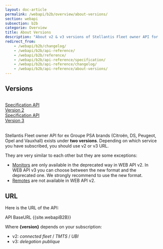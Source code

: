 ```yaml
---
layout: doc-article
permalink: /webapi/b2b/overview/about-versions/
section: webapi
subsection: b2b
categorie: Overview
title: About Versions
description: "About v2 & v3 versions of Stellantis Fleet owner API for ex Groupe PSA brands (Citroën, DS, Peugeot, Opel and Vauxhall)."
redirect_from: 
    - /webapi/b2b/changelog/
    - /webapi/b2b/api-reference/
    - /webapi/b2b/reference/
    - /webapi/b2b/api-reference/specification/
    - /webapi/b2b/api-reference/changelog/
    - /webapi/b2b/api-reference/about-versions/
---
```


## Versions

<div class="tile is-ancestor" style="margin-top: 2rem; margin-bottom: 2rem;">
    <div class="tile is-parent">
        <a href="{{site.baseurl}}/webapi/b2b/api-reference-v2/specification/#article" class="tile is-child button is-psablue is-medium select-url">
            <span>
                Specification API
                <br> 
                Version 2
            </span>
            <i class="fas fa-external-link-alt"></i>
        </a>
    </div>
    <div class="tile is-parent">
        <a href="{{site.baseurl}}/webapi/b2b/api-reference-v3/specification/#article" class="tile is-child button is-psablue is-medium select-url">
            <span>
                Specification API 
                <br>
                Version 3
            </span>
            <i class="fas fa-external-link-alt"></i>
        </a>
    </div>
</div>

Stellantis Fleet owner API for ex Groupe PSA brands (Citroën, DS, Peugeot, Opel and Vauxhall) exists under **two versions**. Depending on which service you have subscribed, you should use v2 or v3 URL.

They are very similar to each other but they are some exceptions:

- [Monitors]({{site.baseurl}}webapi/b2b/monitor/about/#/article) are only available in the deprecated way in WEB API v2. In WEB API v3 you can choose between the new format and the deprecated one. We strongly recommend to use the new format.
- [Remotes]({{site.baseurl}}/webapi/b2b/remote/about/#article) are not available in WEB API v2.

## URL

Here is the URL of the API:

<div class="versions buttons has-addons">
    <a class="tag_endpoint_large button is-info"> API BaseURL</a>
    <a class="tag_endpoint_large tag_api_endpoint button is-info is-border">
        {{site.webapiB2B}}
    </a>
</div>
<div class="version">
    <p>
        Where <strong>{version}</strong> depends on your subscription:
    </p>
    <ul>
        <li>v2: <em>connected fleet</em> / <em>TMTS</em> / <em>UBI</em></li>
        <li>v3: <em>delegation publique</em></li>
    </ul>
</div>
